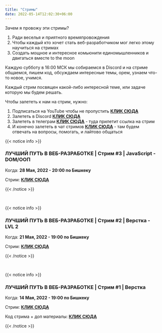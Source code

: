 ```yaml
---
title: "Стримы"
date: 2022-05-14T12:02:30+06:00
---
```


Зачем я провожу эти стримы?

1. Ради веселья и приятного времяпровождения
2. Чтобы каждый кто хочет стать веб-разработчиком мог легко этому научиться на стримах
3. Создать мощное и интересное комьюнити единомышленников и двигаться вместе to the moon

Каждую субботу в 16:00 МСК мы собираемся в Discord и на стриме общаемся, пишем код, обсуждаем интересные темы, орем, узнаем что-то новое, учимся.

Каждый стрим посвящен какой-либо интересной теме, или задаче которую мы будем решать.

Чтобы залететь к нам на стрим, нужно:

1. Подписаться на YouTube чтобы не пропустить <a href="https://www.youtube.com/channel/UCTr_WOGsf2EENbzg14xCpyQ" target="_blank">**КЛИК СЮДА**</a>
2. Залететь в Discord <a href="https://discord.gg/Z4SYWk8Wja" target="_blank">**КЛИК СЮДА**</a>
3. Залететь в телеграм <a href="https://t.me/savchenko_live" target="_blank">**КЛИК СЮДА**</a> - туда прилетит ссылка на стрим
4. И конечно залететь в чат стримов <a href="https://t.me/+cNJagCu7Cwo0ZTky" target="_blank">**КЛИК СЮДА**</a> - там будем отвечать на вопросы, помогать, и лайтово общаться

{{< notice info >}}

### ЛУЧШИЙ ПУТЬ В ВЕБ-РАЗРАБОТКЕ | Стрим #3 | JavaScript - DOM/ООП

Когда: **28 Мая, 2022 - 20:00 по Бишкеку**

Стрим: <a href="https://youtu.be/fELTpYHsOFI" target="_blank">**КЛИК СЮДА**</a>

{{< /notice >}}

<br/>

{{< notice info >}}

### ЛУЧШИЙ ПУТЬ В ВЕБ-РАЗРАБОТКЕ | Стрим #2 | Верстка - LVL 2

Когда: **21 Мая, 2022 - 19:00 по Бишкеку**

Стрим: <a href="https://youtu.be/xTEPUAgR7EY" target="_blank">**КЛИК СЮДА**</a>

{{< /notice >}}

<br/>

{{< notice info >}}

### ЛУЧШИЙ ПУТЬ В ВЕБ-РАЗРАБОТКЕ | Стрим #1 | Верстка

Когда: **14 Мая, 2022 - 19:00 по Бишкеку**

Стрим: <a href="https://youtu.be/7FrgVz6hl-w" target="_blank">**КЛИК СЮДА**</a>

Код стрима + доп материалы: <a href="https://github.com/savchenko-dev/web-dev-streams/tree/main/stream_1" target="_blank">**КЛИК СЮДА**</a>

{{< /notice >}}
